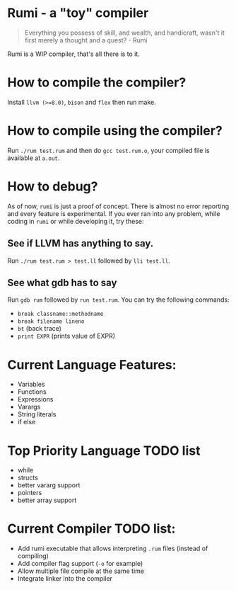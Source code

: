 # Rumi - a "toy" compiler

> Everything you possess of skill, and wealth, and handicraft, wasn't it first merely a thought and a quest? - Rumi

Rumi is a WIP compiler, that's all there is to it.

# How to compile the compiler?

Install `llvm (>=8.0)`, `bison` and `flex` then run make.

# How to compile using the compiler?

Run `./rum test.rum` and then do `gcc test.rum.o`, your compiled file is available at `a.out`.

# How to debug?

As of now, `rumi` is just a proof of concept. There is almost no error reporting and every feature is experimental. If you ever ran into any problem, while coding in `rumi` or while developing it, try these:

## See if LLVM has anything to say.

Run `./rum test.rum > test.ll` followed by `lli test.ll`.

## See what gdb has to say

Run `gdb rum` followed by `run test.rum`. You can try the following commands:

* `break classname::methodname`
* `break filename lineno`
* `bt` (back trace)
* `print EXPR` (prints value of EXPR)

# Current Language Features:

* Variables
* Functions
* Expressions
* Varargs
* String literals
* if else

# Top Priority Language TODO list

* while
* structs
* better vararg support
* pointers
* better array support

# Current Compiler TODO list:

* Add rumi executable that allows interpreting `.rum` files (instead of compiling)
* Add compiler flag support (`-o` for example)
* Allow multiple file compile at the same time
* Integrate linker into the compiler
